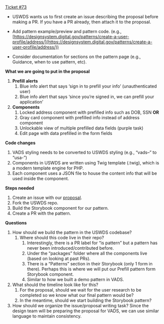 [Ticket #73](https://github.com/department-of-veterans-affairs/tmf-auth-exp-design-patterns/issues/73#issue-2456544578)
- USWDS wants us to first create an issue describing the proposal before making a PR. If you have a PR already, then attach it to the proposal.

- Add pattern example/preview and pattern code. (e.g., [https://designsystem.digital.gov/patterns/create-a-user-profile/address/](https://designsystem.digital.gov/patterns/create-a-user-profile/address/))
- Consider documentation for sections on the pattern page (e.g., Guidance, when to use pattern, etc).

**What we are going to put in the proposal**

1. **Prefill alerts**
    1. Blue info alert that says ‘sign in to prefill your info’ (unauthenticated user)
    2. Blue info alert that says ‘since you’re signed in, we can prefill your application’
2. **Components**
    1. Locked address component with prefilled info such as DOB, SSN **OR**
    2. Gray card component with prefilled info instead of address component
    3. Unlockable view of multiple prefilled data fields (purple task)
    4. Edit page with data prefilled in the form fields

**Code changes**

1. VADS styling needs to be converted to USWDS styling (e.g., “vads–” to “usa-”)
2. Components in USWDS are written using Twig template (.twig), which is a modern template engine for PHP.
3. Each component uses a JSON file to house the content info that will be used inside the component.

**Steps needed**

1. Create an issue with our [proposal](https://github.com/uswds/uswds/issues/new?assignees=&labels=Type%3A+Feature+Request%2CStatus%3A+Triage&template=feature_request.yaml&title=USWDS+-+Feature%3A+%5BYOUR+TITLE%5D).
2. Fork the USWDS repo.
3. Build the Storybook component for our pattern.
4. Create a PR with the pattern.

**Questions**

1. How should we build the pattern in the USWDS codebase?
    1. Where should this code live in their repo?
        1. Interestingly, there is a PR label for “is pattern” but a pattern has never been introduced/contributed before.
        2. Under the “packages” folder where all the components live (based on looking at past PRs).
        3. There is a “Patterns” section in their Storybook (only 1 form in there). Perhaps this is where we will put our Prefill pattern form Storybook component.
        4. Similar to how we built a demo pattern in VADS.
2. What should the timeline look like for this?
    1. For the proposal, should we wait for the user research to be completed so we know what our final pattern would be?
    2. In the meantime, should we start building the Storybook pattern?
3. How should we organize the issue/proposal writing task? Since the design team will be preparing the proposal for VADS, we can use similar language to maintain consistency.

